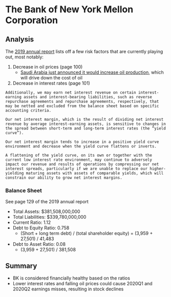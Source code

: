 # The Bank of New York Mellon Corporation

## Analysis

The [2019 annual report](https://www.bnymellon.com/_global-assets/pdf/investor-relations/annual-report-2019.pdf) lists off a few risk factors that are currently playing out, most notably:

1) Decrease in oil prices (page 100)
    - [Saudi Arabia just announced it would increase oil production](https://www.nytimes.com/2020/03/08/business/saudi-arabia-oil-prices.html), which will drive down the cost of oil
2) Decrease in interest rates (page 101)

```
Additionally, we may earn net interest revenue on certain interest-earning assets and interest-bearing liabilities, such as reverse repurchase agreements and repurchase agreements, respectively, that may be netted and excluded from the balance sheet based on specific accounting criteria.

Our net interest margin, which is the result of dividing net interest revenue by average interest-earning assets, is sensitive to changes in the spread between short-term and long-term interest rates (the “yield curve”).

Our net interest margin tends to increase in a positive yield curve environment and decrease when the yield curve flattens or inverts.

A flattening of the yield curve, on its own or together with the current low interest rate environment, may continue to adversely impact our revenue and results of operations by compressing our net interest spreads, particularly if we are unable to replace our higher-yielding maturing assets with assets of comparable yields, which will constrain our ability to grow net interest margins.
```

### Balance Sheet

See page 129 of the 2019 annual report

- Total Assets: $381,508,000,000
- Total Liabilities: $339,780,000,000
- Current Ratio: 1.12
- Debt to Equity Ratio: 0.758
    - (Short + long term debt) / (total shareholder equity) = (3,959 + 27,501) / 41,483
- Debt to Asset Ratio: 0.08
    - (3,959 + 27,501) / 381,508


## Summary

- BK is considered financially healthy based on the ratios
- Lower interest rates and falling oil prices could cause 2020Q1 and 2020Q2 earnings misses, resulting in stock declines

